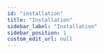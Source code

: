 ```yaml
---
id: "installation"
title: "Installation"
sidebar_label: "Installation"
sidebar_position: 1
custom_edit_url: null
---
```

